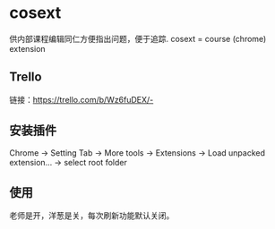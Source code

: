 # cosext

供内部课程编辑同仁方便指出问题，便于追踪.  cosext = course (chrome) extension

## Trello ##

链接：https://trello.com/b/Wz6fuDEX/-

## 安装插件 ##

Chrome -> Setting Tab -> More tools -> Extensions -> Load unpacked extension... -> select root folder

## 使用 ##

老师是开，洋葱是关，每次刷新功能默认关闭。